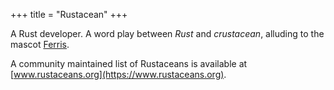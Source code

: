 +++
title = "Rustacean"
+++

A Rust developer. A word play between _Rust_ and _crustacean_, alluding to the mascot [Ferris](#ferris).

A community maintained list of Rustaceans is available at [www.rustaceans.org](https://www.rustaceans.org).
